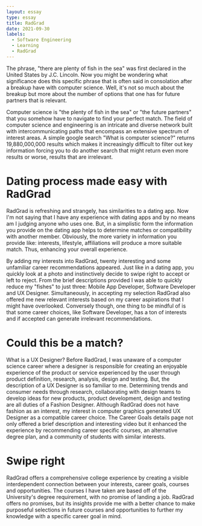 ```yaml
---
layout: essay
type: essay
title: RadGrad
date: 2021-09-30
labels: 
  - Software Engineering
  - Learning
  - RadGrad
---
```


The phrase, "there are plenty of fish in the sea" was first declared in the United States by J.C. Lincoln. Now you might be wondering what significance does this specific phrase that is often said in consolation after a breakup have with computer science. Well, it's not so much about the breakup but more about the number of options that one has for future partners that is relevant. 

Computer science is "the plenty of fish in the sea" or "the future partners" that you somehow have to navigate to find your perfect match. The field of computer science and engineering is an intricate and diverse network built with intercommunicating paths that encompass an extensive spectrum of interest areas. A simple google search "What is computer science?" returns 19,880,000,000 results which makes it increasingly difficult to filter out key information forcing you to do another search that might return even more results or worse, results that are irrelevant. 

# Dating process made easy with RadGrad

RadGrad is refreshing and strangely, has similarities to a dating app. Now I'm not saying that I have any experience with dating apps and by no means am I judging anyone who uses one. But, in a simplistic form the information you provide on the dating app helps to determine matches or compatibility with another member. Obviously, the more variety in information you provide like: interests, lifestyle, affiliations will produce a more suitable match. Thus, enhancing your overall experience.

By adding my interests into RadGrad, twenty interesting and some unfamiliar career recommendations appeared. Just like in a dating app, you quickly look at a photo and instinctively decide to swipe right to accept or left to reject. From the brief descriptions provided I was able to quickly reduce my "fishes" to just three: Mobile App Developer, Software Developer and UX Designer. Simultaneously, in accepting my selection RadGrad also offered me new relevant interests based on my career aspirations that I might have overlooked. Conversely though, one thing to be mindful of is that some career choices, like Software Developer, has a ton of interests and if accepted can generate irrelevant recommendations.

# Could this be a match?

What is a UX Designer? Before RadGrad, I was unaware of a computer science career where a designer is responsible for creating an enjoyable experience of the product or service experienced by the user through product definition, research, analysis, design and testing. But, the description of a UX Designer  is so familiar to me. Determining trends and consumer needs through research, collaborating with design teams to develop ideas for new products, product development, design and testing are all duties of a Fashion Designer. Although RadGrad does not have fashion as an interest, my interest in computer graphics generated UX Designer as a compatible career choice. The Career Goals details page not only offered a brief description and interesting video but it enhanced the experience by recommending career specific courses, an alternative degree plan, and a community of students with similar interests. 

# Swipe right

RadGrad offers a comprehensive college experience by creating a visible interdependent connection between your interests, career goals, courses and opportunities. The courses I have taken are based off of the University's degree requirement, with no promise of landing a job. RadGrad offers no promises, but its insights provide me with a better chance to make purposeful selections in future courses and opportunities to further my knowledge with a specific career goal in mind. 
